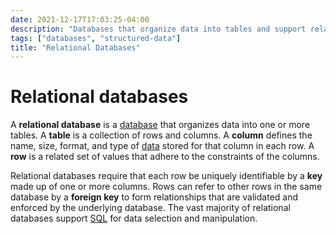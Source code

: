 ```yaml
---
date: 2021-12-17T17:03:25-04:00
description: "Databases that organize data into tables and support relationships through distinct keys"
tags: ["databases", "structured-data"]
title: "Relational Databases"
---
```


# Relational databases

A **relational database** is a [database](databases.md) that organizes data into one or more tables. A **table** is a collection of rows and columns. A **column** defines the name, size, format, and type of [data](data.md) stored for that column in each row. A **row** is a related set of values that adhere to the constraints of the columns.

Relational databases require that each row be uniquely identifiable by a **key** made up of one or more columns. Rows can refer to other rows in the same database by a **foreign key** to form relationships that are validated and enforced by the underlying database. The vast majority of relational databases support [SQL](sql.md) for data selection and manipulation.
